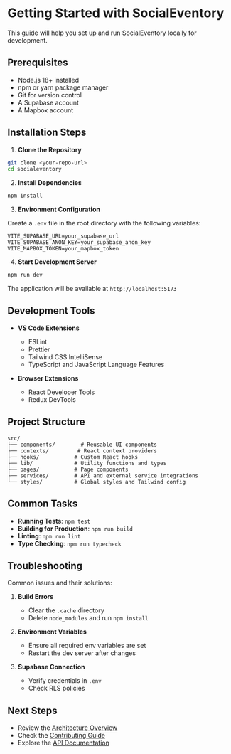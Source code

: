 # Getting Started with SocialEventory

This guide will help you set up and run SocialEventory locally for development.

## Prerequisites

- Node.js 18+ installed
- npm or yarn package manager
- Git for version control
- A Supabase account
- A Mapbox account

## Installation Steps

1. **Clone the Repository**
```bash
git clone <your-repo-url>
cd socialeventory
```

2. **Install Dependencies**
```bash
npm install
```

3. **Environment Configuration**

Create a `.env` file in the root directory with the following variables:
```env
VITE_SUPABASE_URL=your_supabase_url
VITE_SUPABASE_ANON_KEY=your_supabase_anon_key
VITE_MAPBOX_TOKEN=your_mapbox_token
```

4. **Start Development Server**
```bash
npm run dev
```

The application will be available at `http://localhost:5173`

## Development Tools

- **VS Code Extensions**
  - ESLint
  - Prettier
  - Tailwind CSS IntelliSense
  - TypeScript and JavaScript Language Features

- **Browser Extensions**
  - React Developer Tools
  - Redux DevTools

## Project Structure

```
src/
├── components/        # Reusable UI components
├── contexts/         # React context providers
├── hooks/           # Custom React hooks
├── lib/             # Utility functions and types
├── pages/           # Page components
├── services/        # API and external service integrations
└── styles/          # Global styles and Tailwind config
```

## Common Tasks

- **Running Tests**: `npm test`
- **Building for Production**: `npm run build`
- **Linting**: `npm run lint`
- **Type Checking**: `npm run typecheck`

## Troubleshooting

Common issues and their solutions:

1. **Build Errors**
   - Clear the `.cache` directory
   - Delete `node_modules` and run `npm install`

2. **Environment Variables**
   - Ensure all required env variables are set
   - Restart the dev server after changes

3. **Supabase Connection**
   - Verify credentials in `.env`
   - Check RLS policies

## Next Steps

- Review the [Architecture Overview](ARCHITECTURE.md)
- Check the [Contributing Guide](CONTRIBUTING.md)
- Explore the [API Documentation](API.md)
